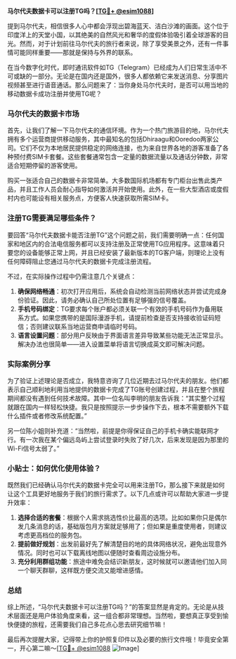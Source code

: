 **马尔代夫数据卡可以注册TG吗？[[TG💪+ @esim1088](https://t.me/s/esim1088)]**

提到马尔代夫，相信很多人心中都会浮现出碧海蓝天、洁白沙滩的画面。这个位于印度洋上的天堂小国，以其绝美的自然风光和奢华的度假体验吸引着全球游客的目光。然而，对于计划前往马尔代夫的旅行者来说，除了享受美景之外，还有一件事情可能同样重要——那就是保持与外界的联系。

在当今数字化时代，即时通讯软件如TG（Telegram）已经成为人们日常生活中不可或缺的一部分。无论是在国内还是国外，很多人都依赖它来发送消息、分享图片视频甚至进行语音通话。那么问题来了：当你身处马尔代夫时，是否可以用当地的移动数据卡成功注册并使用TG呢？

### 马尔代夫的数据卡市场

首先，让我们了解一下马尔代夫的通信环境。作为一个热门旅游目的地，马尔代夫拥有多个运营商提供移动服务，其中最知名的包括Dhiraagu和Ooredoo两家公司。它们不仅为本地居民提供稳定的网络连接，也为来自世界各地的游客准备了各种预付费SIM卡套餐。这些套餐通常包含一定量的数据流量以及通话分钟数，非常适合短期停留的游客使用。

购买一张适合自己的数据卡非常简单。大多数国际机场都有专门柜台出售此类产品，并且工作人员会耐心指导如何激活并开始使用。此外，在一些大型酒店或度假村内也可能设有相关服务点，方便客人快速获取所需SIM卡。

### 注册TG需要满足哪些条件？

要回答“马尔代夫数据卡能否注册TG”这个问题之前，我们需要明确一点：任何国家和地区内的合法电信服务都可以支持注册及正常使用TG应用程序。这意味着只要您的设备能够正常上网，并且已经安装了最新版本的TG客户端，则理论上没有任何障碍阻止您通过马尔代夫的数据卡完成注册流程。

不过，在实际操作过程中仍需注意几个关键点：

1. **确保网络畅通**：初次打开应用后，系统会自动检测当前网络状态并尝试完成身份验证。因此，请务必确认自己所处位置有足够强的信号覆盖。
2. **手机号码绑定**：TG要求每个账户都必须关联一个有效的手机号码作为备用联系方式。如果您携带的是国际漫游手机，请提前检查是否支持接收验证码短信；否则建议联系当地运营商申请临时号码。
3. **语言设置问题**：部分用户反映由于界面语言差异导致某些功能无法正常显示。解决办法也很简单——进入设置菜单将语言切换成英文即可解决问题。

### 实际案例分享

为了验证上述理论是否成立，我特意咨询了几位近期去过马尔代夫的朋友。他们都表示自己顺利地利用当地提供的数据卡完成了TG账号创建过程，并且在整个旅程期间都没有遇到任何技术故障。其中一位名叫李明的朋友告诉我：“其实整个过程就跟在国内一样轻松快捷。我只是按照提示一步步操作下去，根本不需要额外下载什么插件或者修改系统配置。”

另一位陈小姐则补充道：“当然啦，前提是你得保证自己的手机卡确实能联网才行。有一次我在某个偏远岛屿上尝试登录时失败了好几次，后来发现是因为那里的Wi-Fi信号太弱了。”

### 小贴士：如何优化使用体验？

既然我们已经确认马尔代夫的数据卡完全可以用来注册TG，那么接下来就是如何让这个工具更好地服务于我们的旅行需求了。以下几点或许可以帮助大家进一步提升效率：

1. **选择合适的套餐**：根据个人需求挑选性价比最高的选项。比如如果你只是偶尔发几条消息的话，基础版包月方案就足够用了；但如果是重度使用者，则建议考虑更高档位的服务包。
2. **提前做好规划**：出发前最好先了解清楚目的地的具体网络状况，避免出现意外情况。同时也可以下载离线地图以便随时查看周边设施分布。
3. **充分利用群组功能**：旅途中难免会结识新朋友，这时候就可以邀请他们加入同一个聊天群聊，这样既方便交流又能增进感情。

### 总结

综上所述，“马尔代夫数据卡可以注册TG吗？”的答案显然是肯定的。无论是从技术层面还是用户体验角度来看，这一组合都非常理想。当然啦，要想真正享受到愉快便捷的旅程，还需要我们自己多花点心思去研究细节嘛！

最后再次提醒大家，记得带上你的护照复印件以及必要的旅行文件哦！毕竟安全第一，开心第二嘛～[[TG💪+ @esim1088](https://t.me/s/esim1088) ![Image](https://i.postimg.cc/4NQfJmqS/Snipaste-2025-05-13-00-14-12.png)]